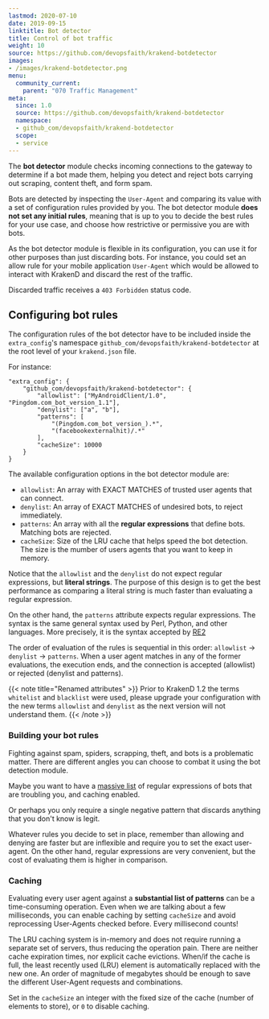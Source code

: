 ```yaml
---
lastmod: 2020-07-10
date: 2019-09-15
linktitle: Bot detector
title: Control of bot traffic
weight: 10
source: https://github.com/devopsfaith/krakend-botdetector
images:
- /images/krakend-botdetector.png
menu:
  community_current:
    parent: "070 Traffic Management"
meta:
  since: 1.0
  source: https://github.com/devopsfaith/krakend-botdetector
  namespace:
  - github_com/devopsfaith/krakend-botdetector
  scope:
  - service
---
```


The **bot detector** module checks incoming connections to the gateway to determine if a bot made them, helping you detect and reject bots carrying out scraping, content theft, and form spam.

Bots are detected by inspecting the `User-Agent` and comparing its value with a set of configuration rules provided by you. The bot detector module **does not set any initial rules**, meaning that is up to you to decide the best rules for your use case, and choose how restrictive or permissive you are with bots.

As the bot detector module is flexible in its configuration, you can use it for other purposes than just discarding bots. For instance, you could set an allow rule for your mobile application `User-Agent` which would be allowed to interact with KrakenD and discard the rest of the traffic.

Discarded traffic receives a `403 Forbidden` status code.

## Configuring bot rules

The configuration rules of the bot detector have to be included inside the `extra_config`'s namespace `github_com/devopsfaith/krakend-botdetector` at the root level of your `krakend.json` file.

For instance:

    "extra_config": {
        "github_com/devopsfaith/krakend-botdetector": {
            "allowlist": ["MyAndroidClient/1.0", "Pingdom.com_bot_version_1.1"],
            "denylist": ["a", "b"],
            "patterns": [
                "(Pingdom.com_bot_version_).*",
                "(facebookexternalhit)/.*"
            ],
            "cacheSize": 10000
        }
    }

The available configuration options in the bot detector module are:

*   `allowlist`: An array with EXACT MATCHES of trusted user agents that can connect.
*   `denylist`: An array of EXACT MATCHES of undesired bots, to reject immediately.
*   `patterns`: An array with all the **regular expressions** that define bots. Matching bots are rejected.
*   `cacheSize`: Size of the LRU cache that helps speed the bot detection. The size is the mumber of users agents that you want to keep in memory. 


Notice that the `allowlist` and the `denylist` do not expect regular expressions, but **literal strings**. The purpose of this design is to get the best performance as comparing a literal string is much faster than evaluating a regular expression.

On the other hand, the `patterns` attribute expects regular expressions. The syntax is the same general syntax used by Perl, Python, and other languages. More precisely, it is the syntax accepted by [RE2](https://golang.org/s/re2syntax)

The order of evaluation of the rules is sequential in this order: `allowlist` -> `denylist` -> `patterns`. When a user agent matches in any of the former evaluations, the execution ends, and the connection is accepted (allowlist) or rejected (denylist and patterns).

{{< note title="Renamed attributes" >}}
Prior to KrakenD 1.2 the terms `whitelist` and `blacklist` were used, please upgrade your configuration with the new terms `allowlist` and `denylist` as the next version will not understand them.
{{< /note >}}

### Building your bot rules

Fighting against spam, spiders, scrapping, theft, and bots is a problematic matter. There are different angles you can choose to combat it using the bot detection module.

Maybe you want to have a [massive list](https://github.com/ua-parser/uap-core/blob/master/regexes.yaml) of regular expressions of bots that are troubling you, and caching enabled.

Or perhaps you only require a single negative pattern that discards anything that you don't know is legit.

Whatever rules you decide to set in place, remember than allowing and denying are faster but are inflexible and require you to set the exact user-agent. On the other hand, regular expressions are very convenient, but the cost of evaluating them is higher in comparison.

### Caching

Evaluating every user agent against a **substantial list of patterns** can be a time-consuming operation. Even when we are talking about a few milliseconds, you can enable caching by setting `cacheSize` and avoid reprocessing User-Agents checked before. Every millisecond counts!

The LRU caching system is in-memory and does not require running a separate set of servers, thus reducing the operation pain. There are neither cache expiration times, nor explicit cache evictions. When/if the cache is full, the least recently used (LRU) element is automatically replaced with the new one. An order of magnitude of megabytes should be enough to save the different User-Agent requests and combinations.

Set in the `cacheSize` an integer with the fixed size of the cache (number of elements to store), or `0` to disable caching.
